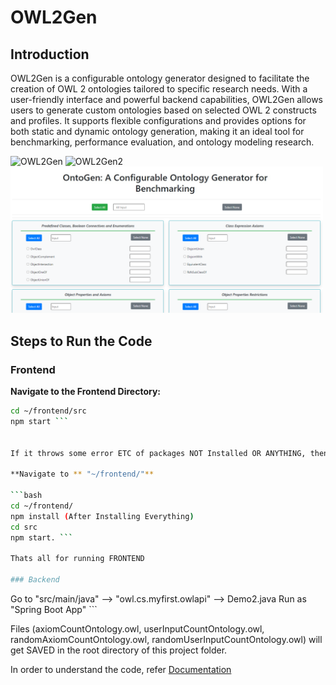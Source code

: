 # OWL2Gen

## Introduction

OWL2Gen is a configurable ontology generator designed to facilitate the creation of OWL 2 ontologies tailored to specific research needs. With a user-friendly interface and powerful backend capabilities, OWL2Gen allows users to generate custom ontologies based on selected OWL 2 constructs and profiles. It supports flexible configurations and provides options for both static and dynamic ontology generation, making it an ideal tool for benchmarking, performance evaluation, and ontology modeling research.

<img src="https://github.com/kracr/ontogen/blob/main/Images/homepage.png?raw=true" alt="OWL2Gen" width="500"/>
<img src="https://github.com/kracr/ontogen/blob/main/Images/uploadPanel.png?raw=true" alt="OWL2Gen2" width="500"/>
<img src="https://github.com/kracr/ontogen/blob/main/Images/configpanel.png?raw=true" alt="OWL2Gen3" width="500"/>

## Steps to Run the Code

### Frontend

**Navigate to the Frontend Directory:**
   ```bash
   cd ~/frontend/src
   npm start ```


If it throws some error ETC of packages NOT Installed OR ANYTHING, then

**Navigate to ** "~/frontend/"**

   ```bash
   cd ~/frontend/
   npm install (After Installing Everything)
   cd src
   npm start. ```

Thats all for running FRONTEND

### Backend

   ```
   Go to "src/main/java" --> "owl.cs.myfirst.owlapi" --> Demo2.java 
   Run as "Spring Boot App" ```


Files (axiomCountOntology.owl, userInputCountOntology.owl, randomAxiomCountOntology.owl, randomUserInputCountOntology.owl) will get SAVED in the 
root directory of this project folder.

In order to understand the code, refer [Documentation](https://github.com/kracr/ontogen/blob/master/ORDER.txt)

